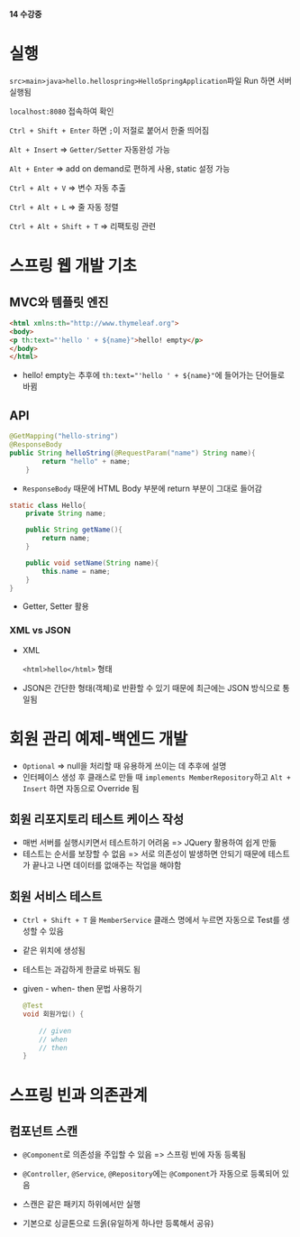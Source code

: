 **14 수강중**

# 실행

`src>main>java>hello.hellospring>HelloSpringApplication`파일 Run 하면 서버 실행됨

`localhost:8080` 접속하여 확인

`Ctrl + Shift + Enter` 하면 `;`이 저절로 붙어서 한줄 띄어짐

`Alt + Insert` => `Getter/Setter` 자동완성 가능

`Alt + Enter` => add on demand로 편하게 사용, static 설정 가능

`Ctrl + Alt + V` => 변수 자동 추출

`Ctrl + Alt + L` => 줄 자동 정렬

`Ctrl + Alt + Shift + T` => 리팩토링 관련



# 스프링 웹 개발 기초

## MVC와 템플릿 엔진

```html
<html xmlns:th="http://www.thymeleaf.org">
<body>
<p th:text="'hello ' + ${name}">hello! empty</p>
</body>
</html>
```

* hello! empty는 추후에 `th:text="'hello ' + ${name}"`에 들어가는 단어들로 바뀜



## API

```java
@GetMapping("hello-string")
@ResponseBody
public String helloString(@RequestParam("name") String name){
        return "hello" + name;
    }
```

* `ResponseBody` 때문에 HTML Body 부분에 return 부분이 그대로 들어감



```java
static class Hello{
    private String name;

    public String getName(){
        return name;
    }

    public void setName(String name){
        this.name = name;
    }
}
```

* Getter, Setter 활용



### XML vs JSON

* XML

  ```<html>hello</html>``` 형태

* JSON은 간단한 형태(객체)로 반환할 수 있기 때문에 최근에는 JSON 방식으로 통일됨



# 회원 관리 예제-백엔드 개발

* `Optional` => null을 처리할 때 유용하게 쓰이는 데 추후에 설명
* 인터페이스 생성 후 클래스로 만들 때 `implements MemberRepository`하고 `Alt + Insert` 하면 자동으로 Override 됨



## 회원 리포지토리 테스트 케이스 작성

* 매번 서버를 실행시키면서 테스트하기 어려움 => JQuery 활용하여 쉽게 만듦
* 테스트는 순서를 보장할 수 없음 => 서로 의존성이 발생하면 안되기 때문에 테스트가 끝나고 나면 데이터를 없애주는 작업을 해야함

## 회원 서비스 테스트

* `Ctrl + Shift + T` 을 `MemberService` 클래스 명에서 누르면 자동으로 Test를 생성할 수 있음

* 같은 위치에 생성됨

* 테스트는 과감하게 한글로 바꿔도 됨

* given - when- then 문법 사용하기

  ```java
  @Test
  void 회원가입() {
      
      // given
      // when
      // then
  }
  ```

  

# 스프링 빈과 의존관계

## 컴포넌트 스캔

* `@Component`로 의존성을 주입할 수 있음 => 스프링 빈에 자동 등록됨
* `@Controller`, `@Service`, `@Repository`에는 `@Component`가 자동으로 등록되어 있음

* 스캔은 같은 패키지 하위에서만 실행
* 기본으로 싱글톤으로 드옭(유일하게 하나만 등록해서 공유)